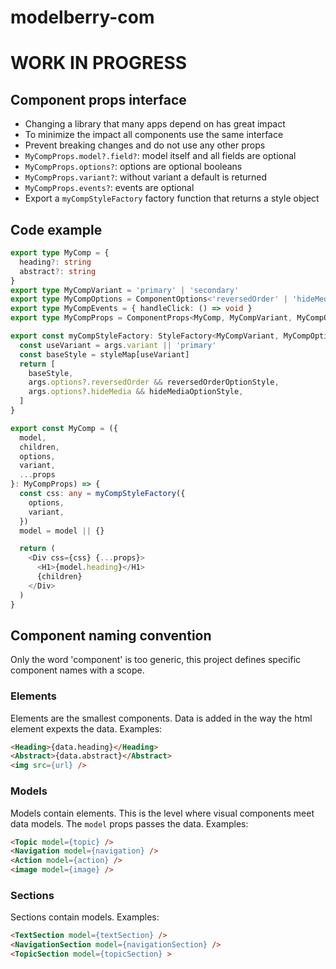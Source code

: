 # modelberry-com

# WORK IN PROGRESS

## Component props interface

- Changing a library that many apps depend on has great impact
- To minimize the impact all components use the same interface
- Prevent breaking changes and do not use any other props
- `MyCompProps.model?.field?`: model itself and all fields are optional
- `MyCompProps.options?`: options are optional booleans
- `MyCompProps.variant?`: without variant a default is returned
- `MyCompProps.events?`: events are optional
- Export a `myCompStyleFactory` factory function that returns a style object

## Code example

```ts
export type MyComp = {
  heading?: string
  abstract?: string
}
export type MyCompVariant = 'primary' | 'secondary'
export type MyCompOptions = ComponentOptions<'reversedOrder' | 'hideMedia'> 
export type MyCompEvents = { handleClick: () => void }
export type MyCompProps = ComponentProps<MyComp, MyCompVariant, MyCompOptions>['div']

export const myCompStyleFactory: StyleFactory<MyCompVariant, MyCompOptions> = (args) => {
  const useVariant = args.variant || 'primary'
  const baseStyle = styleMap[useVariant]
  return [
    baseStyle,
    args.options?.reversedOrder && reversedOrderOptionStyle,
    args.options?.hideMedia && hideMediaOptionStyle,
  ]
}

export const MyComp = ({
  model,
  children,
  options,
  variant,
  ...props
}: MyCompProps) => {
  const css: any = myCompStyleFactory({
    options,
    variant,
  })
  model = model || {}

  return (
    <Div css={css} {...props}>
      <H1>{model.heading}</H1>
      {children}
    </Div>
  )
}
```

## Component naming convention

Only the word 'component' is too generic, this project defines specific
component names with a scope.

### Elements

Elements are the smallest components. Data is added in the way the html element
expexts the data. Examples:

```html
<Heading>{data.heading}</Heading>
<Abstract>{data.abstract}</Abstract>
<img src={url} />
```

### Models

Models contain elements. This is the level where visual components meet data
models. The `model` props passes the data. Examples:

```html
<Topic model={topic} />
<Navigation model={navigation} />
<Action model={action} />
<image model={image} />
```

### Sections

Sections contain models. Examples:

```html
<TextSection model={textSection} />
<NavigationSection model={navigationSection} />
<TopicSection model={topicSection} >
```
